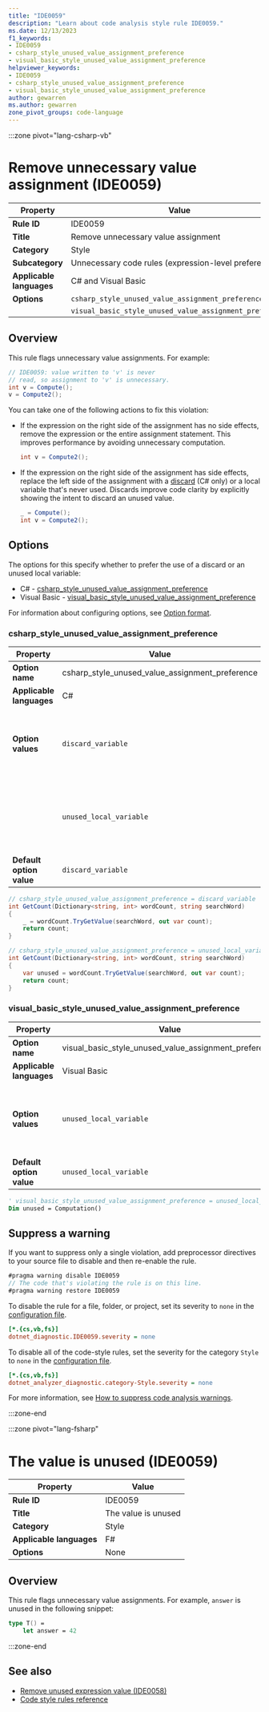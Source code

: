```yaml
---
title: "IDE0059"
description: "Learn about code analysis style rule IDE0059."
ms.date: 12/13/2023
f1_keywords:
- IDE0059
- csharp_style_unused_value_assignment_preference
- visual_basic_style_unused_value_assignment_preference
helpviewer_keywords:
- IDE0059
- csharp_style_unused_value_assignment_preference
- visual_basic_style_unused_value_assignment_preference
author: gewarren
ms.author: gewarren
zone_pivot_groups: code-language
---
```


:::zone pivot="lang-csharp-vb"

# Remove unnecessary value assignment (IDE0059)

| Property                 | Value                                                   |
| ------------------------ | ------------------------------------------------------- |
| **Rule ID**              | IDE0059                                                 |
| **Title**                | Remove unnecessary value assignment                     |
| **Category**             | Style                                                   |
| **Subcategory**          | Unnecessary code rules (expression-level preferences)   |
| **Applicable languages** | C# and Visual Basic                                     |
| **Options**              | `csharp_style_unused_value_assignment_preference`       |
|                          | `visual_basic_style_unused_value_assignment_preference` |

## Overview

This rule flags unnecessary value assignments. For example:

```csharp
// IDE0059: value written to 'v' is never
// read, so assignment to 'v' is unnecessary.
int v = Compute();
v = Compute2();
```

You can take one of the following actions to fix this violation:

- If the expression on the right side of the assignment has no side effects, remove the expression or the entire assignment statement. This improves performance by avoiding unnecessary computation.

  ```csharp
  int v = Compute2();
  ```

- If the expression on the right side of the assignment has side effects, replace the left side of the assignment with a [discard](../../../csharp/fundamentals/functional/discards.md) (C# only) or a local variable that's never used. Discards improve code clarity by explicitly showing the intent to discard an unused value.

  ```csharp
  _ = Compute();
  int v = Compute2();
  ```

## Options

The options for this specify whether to prefer the use of a discard or an unused local variable:

- C# - [csharp_style_unused_value_assignment_preference](#csharp_style_unused_value_assignment_preference)
- Visual Basic - [visual_basic_style_unused_value_assignment_preference](#visual_basic_style_unused_value_assignment_preference)

For information about configuring options, see [Option format](language-rules.md#option-format).

### csharp_style_unused_value_assignment_preference

| Property                 | Value                   | Description                                                           |
| ------------------------ | ----------------------- | --------------------------------------------------------------------- |
| **Option name**          | csharp_style_unused_value_assignment_preference | |
| **Applicable languages** | C#                      |                                                                       |
| **Option values**        | `discard_variable`      | Prefer to use a discard when assigning a value that's not used        |
|                          | `unused_local_variable` | Prefer to use a local variable when assigning a value that's not used |
| **Default option value** | `discard_variable`      |                                                                       |

```csharp
// csharp_style_unused_value_assignment_preference = discard_variable
int GetCount(Dictionary<string, int> wordCount, string searchWord)
{
    _ = wordCount.TryGetValue(searchWord, out var count);
    return count;
}

// csharp_style_unused_value_assignment_preference = unused_local_variable
int GetCount(Dictionary<string, int> wordCount, string searchWord)
{
    var unused = wordCount.TryGetValue(searchWord, out var count);
    return count;
}
```

### visual_basic_style_unused_value_assignment_preference

| Property                 | Value                   | Description                                                          |
| ------------------------ | ----------------------- | --------------------------------------------------------------------- |
| **Option name**          | visual_basic_style_unused_value_assignment_preference |                                                                      |
| **Applicable languages** | Visual Basic            |                                                                       |
| **Option values**        | `unused_local_variable` | Prefer to use a local variable when assigning a value that's not used |
| **Default option value** | `unused_local_variable` |                                                                       |

```vb
' visual_basic_style_unused_value_assignment_preference = unused_local_variable
Dim unused = Computation()
```

## Suppress a warning

If you want to suppress only a single violation, add preprocessor directives to your source file to disable and then re-enable the rule.

```csharp
#pragma warning disable IDE0059
// The code that's violating the rule is on this line.
#pragma warning restore IDE0059
```

To disable the rule for a file, folder, or project, set its severity to `none` in the [configuration file](../configuration-files.md).

```ini
[*.{cs,vb,fs}]
dotnet_diagnostic.IDE0059.severity = none
```

To disable all of the code-style rules, set the severity for the category `Style` to `none` in the [configuration file](../configuration-files.md).

```ini
[*.{cs,vb,fs}]
dotnet_analyzer_diagnostic.category-Style.severity = none
```

For more information, see [How to suppress code analysis warnings](../suppress-warnings.md).

:::zone-end

:::zone pivot="lang-fsharp"

# The value is unused (IDE0059)

| Property                 | Value                                                 |
|--------------------------|-------------------------------------------------------|
| **Rule ID**              | IDE0059                                               |
| **Title**                | The value is unused                                   |
| **Category**             | Style                                                 |
| **Applicable languages** | F#                                                    |
| **Options**              | None                                                  |

## Overview

This rule flags unnecessary value assignments. For example, `answer` is unused in the following snippet:

```fsharp
type T() =
    let answer = 42
```

:::zone-end

## See also

- [Remove unused expression value (IDE0058)](ide0058.md)
- [Code style rules reference](index.md)
